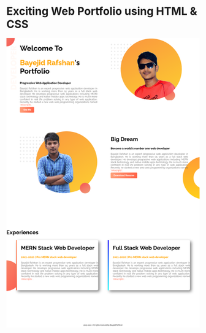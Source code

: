 # Exciting Web Portfolio using HTML & CSS
<img src="images/Screenshot 2021-06-30 at 11-37-57 Bayejid Rafshan Progressive Web Application Developer.png"/>
